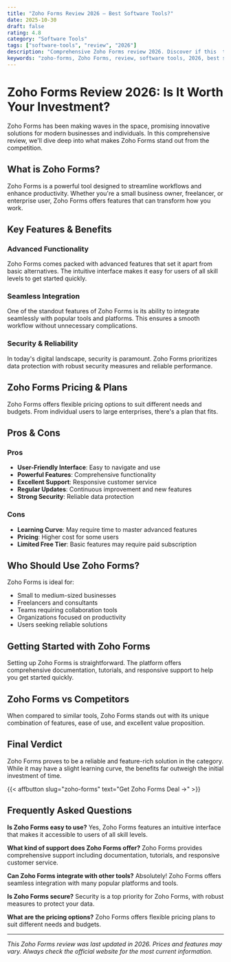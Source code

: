 ```yaml
---
title: "Zoho Forms Review 2026 – Best Software Tools?"
date: 2025-10-30
draft: false
rating: 4.8
category: "Software Tools"
tags: ["software-tools", "review", "2026"]
description: "Comprehensive Zoho Forms review 2026. Discover if this  tool is the best choice for your needs."
keywords: "zoho-forms, Zoho Forms, review, software tools, 2026, best software tools"
---
```


# Zoho Forms Review 2026: Is It Worth Your Investment?

Zoho Forms has been making waves in the  space, promising innovative solutions for modern businesses and individuals. In this comprehensive review, we'll dive deep into what makes Zoho Forms stand out from the competition.

## What is Zoho Forms?

Zoho Forms is a powerful  tool designed to streamline workflows and enhance productivity. Whether you're a small business owner, freelancer, or enterprise user, Zoho Forms offers features that can transform how you work.

## Key Features & Benefits

### Advanced Functionality
Zoho Forms comes packed with advanced features that set it apart from basic alternatives. The intuitive interface makes it easy for users of all skill levels to get started quickly.

### Seamless Integration
One of the standout features of Zoho Forms is its ability to integrate seamlessly with popular tools and platforms. This ensures a smooth workflow without unnecessary complications.

### Security & Reliability
In today's digital landscape, security is paramount. Zoho Forms prioritizes data protection with robust security measures and reliable performance.

## Zoho Forms Pricing & Plans

Zoho Forms offers flexible pricing options to suit different needs and budgets. From individual users to large enterprises, there's a plan that fits.

## Pros & Cons

### Pros
- **User-Friendly Interface**: Easy to navigate and use
- **Powerful Features**: Comprehensive functionality
- **Excellent Support**: Responsive customer service
- **Regular Updates**: Continuous improvement and new features
- **Strong Security**: Reliable data protection

### Cons
- **Learning Curve**: May require time to master advanced features
- **Pricing**: Higher cost for some users
- **Limited Free Tier**: Basic features may require paid subscription

## Who Should Use Zoho Forms?

Zoho Forms is ideal for:
- Small to medium-sized businesses
- Freelancers and consultants
- Teams requiring collaboration tools
- Organizations focused on productivity
- Users seeking reliable  solutions

## Getting Started with Zoho Forms

Setting up Zoho Forms is straightforward. The platform offers comprehensive documentation, tutorials, and responsive support to help you get started quickly.

## Zoho Forms vs Competitors

When compared to similar tools, Zoho Forms stands out with its unique combination of features, ease of use, and excellent value proposition.

## Final Verdict

Zoho Forms proves to be a reliable and feature-rich solution in the  category. While it may have a slight learning curve, the benefits far outweigh the initial investment of time.

{{< affbutton slug="zoho-forms" text="Get Zoho Forms Deal →" >}}

## Frequently Asked Questions

**Is Zoho Forms easy to use?**
Yes, Zoho Forms features an intuitive interface that makes it accessible to users of all skill levels.

**What kind of support does Zoho Forms offer?**
Zoho Forms provides comprehensive support including documentation, tutorials, and responsive customer service.

**Can Zoho Forms integrate with other tools?**
Absolutely! Zoho Forms offers seamless integration with many popular platforms and tools.

**Is Zoho Forms secure?**
Security is a top priority for Zoho Forms, with robust measures to protect your data.

**What are the pricing options?**
Zoho Forms offers flexible pricing plans to suit different needs and budgets.

---

*This Zoho Forms review was last updated in 2026. Prices and features may vary. Always check the official website for the most current information.*
